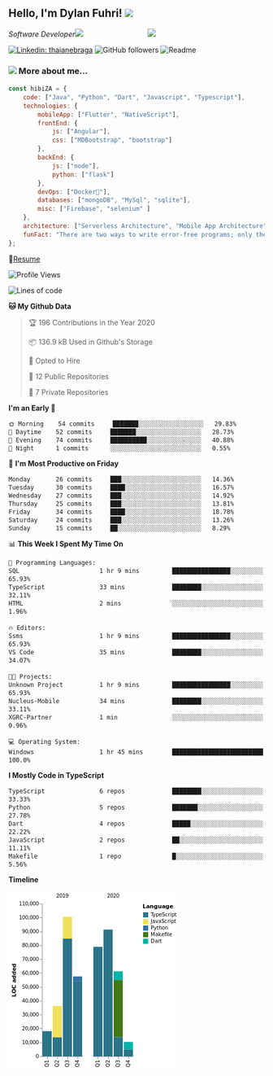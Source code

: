 <h2>Hello, I'm Dylan Fuhri! <img src="https://media.giphy.com/media/12oufCB0MyZ1Go/giphy.gif" width="50"></h2>
<img align='right' src="https://media.giphy.com/media/836HiJc7pgzy8iNXCn/giphy.gif" width="230">
<p><em>Software Developer</a><img src="https://media.giphy.com/media/WUlplcMpOCEmTGBtBW/giphy.gif" width="30"> 
</em></p>

[![Linkedin: thaianebraga](https://img.shields.io/badge/-Dylan-blue?style=flat-square&logo=Linkedin&logoColor=white&link=https://www.linkedin.com/in/dylan-fuhri/)](https://www.linkedin.com/in/dylan-fuhri/)
![GitHub followers](https://img.shields.io/github/followers/HibiZA?style=social)
![Readme](https://github.com/HibiZA/HibiZA/workflows/Readme/badge.svg)

### <img src="https://media.giphy.com/media/VgCDAzcKvsR6OM0uWg/giphy.gif" width="50"> More about me...  

```javascript
const hibiZA = {
    code: ["Java", "Python", "Dart", "Javascript", "Typescript"],
    technologies: {
        mobileApp: ["Flutter", "NativeScript"],
        frontEnd: {
            js: ["Angular"],
            css: ["MDBootstrap", "bootstrap"]
        },
        backEnd: {
            js: ["node"],
            python: ["flask"]
        },
        devOps: ["Docker🐳"],
        databases: ["mongoDB", "MySql", "sqlite"],
        misc: ["Firebase", "selenium" ]
    },
    architecture: ["Serverless Architecture", "Mobile App Architecture"],
    funFact: "There are two ways to write error-free programs; only the third one works"
};
```
📝[Resume](https://drive.google.com/file/d/1RjxKCcvUeoyYgnL_eCwQ9zay77Ayr0Xu/view?usp=sharing)
<!--START_SECTION:waka-->
![Profile Views](http://img.shields.io/badge/Profile%20Views-0-blue)

![Lines of code](https://img.shields.io/badge/From%20Hello%20World%20I%27ve%20Written-171819%20lines%20of%20code-blue)

**🐱 My Github Data** 

> 🏆 196 Contributions in the Year 2020
 > 
> 📦 136.9 kB Used in Github's Storage 
 > 
> 💼 Opted to Hire
 > 
> 📜 12 Public Repositories 
 > 
> 🔑 7 Private Repositories  

**I'm an Early 🐤** 

```text
🌞 Morning    54 commits     ███████░░░░░░░░░░░░░░░░░░   29.83% 
🌆 Daytime    52 commits     ███████░░░░░░░░░░░░░░░░░░   28.73% 
🌃 Evening    74 commits     ██████████░░░░░░░░░░░░░░░   40.88% 
🌙 Night      1 commits      ░░░░░░░░░░░░░░░░░░░░░░░░░   0.55%

```
📅 **I'm Most Productive on Friday** 

```text
Monday       26 commits     ███░░░░░░░░░░░░░░░░░░░░░░   14.36% 
Tuesday      30 commits     ████░░░░░░░░░░░░░░░░░░░░░   16.57% 
Wednesday    27 commits     ███░░░░░░░░░░░░░░░░░░░░░░   14.92% 
Thursday     25 commits     ███░░░░░░░░░░░░░░░░░░░░░░   13.81% 
Friday       34 commits     ████░░░░░░░░░░░░░░░░░░░░░   18.78% 
Saturday     24 commits     ███░░░░░░░░░░░░░░░░░░░░░░   13.26% 
Sunday       15 commits     ██░░░░░░░░░░░░░░░░░░░░░░░   8.29%

```


📊 **This Week I Spent My Time On** 

```text
💬 Programming Languages: 
SQL                      1 hr 9 mins         ████████████████░░░░░░░░░   65.93% 
TypeScript               33 mins             ████████░░░░░░░░░░░░░░░░░   32.11% 
HTML                     2 mins              ░░░░░░░░░░░░░░░░░░░░░░░░░   1.96%

🔥 Editors: 
Ssms                     1 hr 9 mins         ████████████████░░░░░░░░░   65.93% 
VS Code                  35 mins             ████████░░░░░░░░░░░░░░░░░   34.07%

🐱‍💻 Projects: 
Unknown Project          1 hr 9 mins         ████████████████░░░░░░░░░   65.93% 
Nucleus-Mobile           34 mins             ████████░░░░░░░░░░░░░░░░░   33.11% 
XGRC-Partner             1 min               ░░░░░░░░░░░░░░░░░░░░░░░░░   0.96%

💻 Operating System: 
Windows                  1 hr 45 mins        █████████████████████████   100.0%

```

**I Mostly Code in TypeScript** 

```text
TypeScript               6 repos             ████████░░░░░░░░░░░░░░░░░   33.33% 
Python                   5 repos             ███████░░░░░░░░░░░░░░░░░░   27.78% 
Dart                     4 repos             █████░░░░░░░░░░░░░░░░░░░░   22.22% 
JavaScript               2 repos             ██░░░░░░░░░░░░░░░░░░░░░░░   11.11% 
Makefile                 1 repo              █░░░░░░░░░░░░░░░░░░░░░░░░   5.56%

```


**Timeline**

![Chart not found](https://raw.githubusercontent.com/HibiZA/HibiZA/master/charts/bar_graph.png) 


<!--END_SECTION:waka-->
